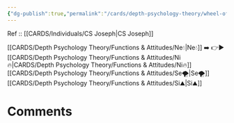 ```yaml
---
{"dg-publish":true,"permalink":"/cards/depth-psychology-theory/wheel-of-perception/","created":"2023-04-07T16:08:07.284+02:00","updated":"2023-04-21T15:31:18.848+02:00"}
---
```


Ref :: [[CARDS/Individuals/CS Joseph\|CS Joseph]]

[[CARDS/Depth Psychology Theory/Functions & Attitudes/Ne💧\|Ne💧]] ➡️ 👉▶️ [[CARDS/Depth Psychology Theory/Functions & Attitudes/Ni🔥\|CARDS/Depth Psychology Theory/Functions & Attitudes/Ni🔥]] [[CARDS/Depth Psychology Theory/Functions & Attitudes/Se🌪️\|Se🌪️]] [[CARDS/Depth Psychology Theory/Functions & Attitudes/Si⛰️\|Si⛰️]] 

# Comments 
<script src="https://utteranc.es/client.js"
        repo="Heart4sides/Comment_Section"
        issue-term="pathname"
        theme="gruvbox-dark"
        crossorigin="anonymous"
        async>
</script>